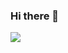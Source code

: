 ### Hi there 👋

<a href="https://mina3215.tistory.com/" target="_blank"><img src="https://img.shields.io/badge/tistory-배경색?style=뱃지모양&logo=tistory&logoColor=#000000"/></a>

<!--
**mina3215/mina3215** is a ✨ _special_ ✨ repository because its `README.md` (this file) appears on your GitHub profile.

Here are some ideas to get you started:

- 🔭 I’m currently working on ...
- 🌱 I’m currently learning ...
- 👯 I’m looking to collaborate on ...
- 🤔 I’m looking for help with ...
- 💬 Ask me about ...
- 📫 How to reach me: ...
- 😄 Pronouns: ...
- ⚡ Fun fact: ...
-->
